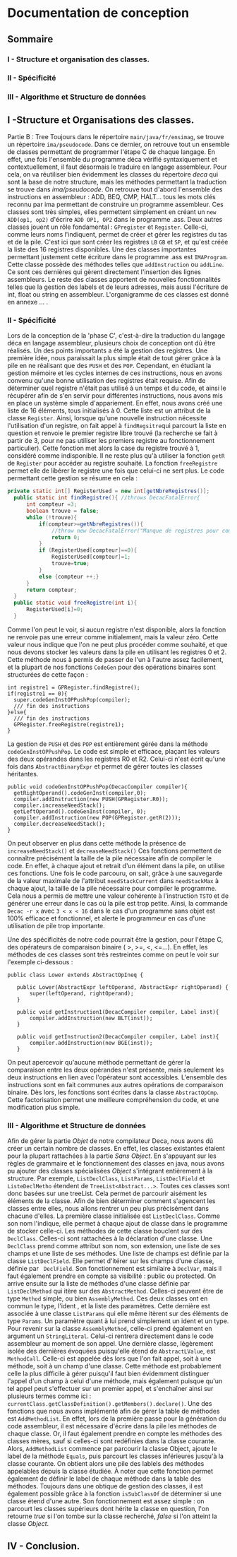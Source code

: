 # Documentation de conception
## Sommaire
### I - Structure et organisation des classes.
### II - Spécificité
### III - Algorithme et Structure de données
## I -Structure et Organisations des classes.
Partie B  : Tree
Toujours dans le répertoire ```main/java/fr/ensimag```,
se trouve un répertoire ```ima/pseudocode```. Dans ce dernier, on retrouve tout un ensemble de classes permettant de programmer l'étape C de chaque langage. En effet, une fois l'ensemble du programme déca vérifié syntaxiquement et contextuellement, il faut désormais le traduire en langage assembleur. Pour cela, on va réutiliser bien évidemment les classes du répertoire *deca* qui sont la base de notre structure, mais les méthodes permettant la traduction se trouve dans *ima/pseudocode*.
On retrouve tout d'abord l'ensemble des instructions en assembleur : ADD, BEQ, CMP, HALT... tous les mots clés reconnu par ima permettant de construire un programme assembleur. Ces classes sont très simples, elles permettent simplement en créant un ```new ADD(op1, op2)``` d'écrire ```ADD OP1, OP2``` dans le programme .ass.
Deux autres classes jouent un rôle fondamental : ```GPregister``` et ```Register```. Celle-ci, comme leurs noms l'indiquent, permet de créer et gérer les registres du tas et de la pile. C'est ici que sont créer les registres ```LB``` ```GB``` et ```SP```, et qu'est créée la liste des 16 registres disponibles.
Une des classes importantes permettant justement cette écriture dans le programme .ass est ```IMAProgram```. Cette classe possède des méthodes telles que ```addInstruction``` ou ```addLine```. Ce sont ces dernières qui gèrent directement l'insertion des lignes assembleurs.
Le reste des classes apportent de nouvelles fonctionnalités telles que la gestion des labels et de leurs adresses, mais aussi l'écriture de int, float ou string en assembleur. L'organigramme de ces classes est donné en annexe ... .
### II - Spécificité
Lors de la conception de la 'phase C', c'est-à-dire la traduction du langage déca en langage assembleur, plusieurs choix de conception ont dû être réalisés.
Un des points importants a été la gestion des registres. Une première idée, nous paraissait la plus simple était de tout gérer grâce à la pile en ne réalisant que des ```PUSH``` et des ```POP```. Cependant, en étudiant la gestion mémoire et les cycles internes de ces instructions, nous en avons convenu qu'une bonne utilisation des registres était requise. Afin de déterminer quel registre n'était pas utilisé à un temps et du code, et ainsi le récupérer afin de s'en servir pour différentes instructions, nous avons mis en place un système simple d'appariement. En effet, nous avons créé une liste de 16 éléments, tous initialisés à 0. Cette liste est un attribut de la classe ```Register```. Ainsi, lorsque qu'une nouvelle instruction nécessite l'utilisation d'un registre, on fait appel à ```findRegsitre```qui parcourt la liste en question et renvoie le premier registre libre trouvé (la recherche se fait à partir de 3, pour ne pas utiliser les premiers registre au fonctionnement particulier). Cette fonction met alors la case du registre trouvé à 1, considéré comme indisponible. Il ne reste plus qu'à utiliser la fonction ```getR``` de ```Register``` pour accéder au registre souhaité. La fonction ```freeRegistre``` permet elle de libérer le registre une fois que celui-ci ne sert plus.
Le code permettant cette gestion se résume en cela :
``` java
private static int[] RegisterUsed = new int[getNbreRegistres()];
  public static int findRegistre(){ //throws DecacFatalError{
      int compteur =3;
      boolean trouve = false;
      while (!trouve){
          if(compteur>=getNbreRegistres()){
              //throw new DecacFatalError("Manque de registres pour compiler le programme");
              return 0;
          }
          if (RegisterUsed[compteur]==0){
              RegisterUsed[compteur]=1;
              trouve=true;
          }
          else {compteur ++;}
      }
      return compteur;
  }
  public static void freeRegistre(int i){
      RegisterUsed[i]=0;
  }
```
Comme l'on peut le voir, si aucun registre n'est disponible, alors la fonction ne renvoie pas une erreur comme initialement, mais la valeur zéro. Cette valeur nous indique que l'on ne peut plus procéder comme souhaité, et que nous devons stocker les valeurs dans la pile en utilisant les registres 0 et 2.
Cette méthode nous à permis de passer de l'un à l'autre assez facilement, et la plupart de nos fonctions ```CodeGen``` pour des opérations binaires sont structurées de cette façon :
```
int registre1 = GPRegister.findRegistre();
if(registre1 == 0){
  super.codeGenInstOPPushPop(compiler);
  /// fin des instructions
}else{
  /// fin des instructions
  GPRegister.freeRegistre(registre1);
}
```
La gestion de ```PUSH``` et des ```POP``` est entièrement gérée dans la méthode ```codeGenInstOPPushPop```. Le code est simple et efficace, plaçant les valeurs des deux opérandes dans les registres R0 et R2. Celui-ci n'est écrit qu'une fois dans ```AbstractBinaryExpr``` et permet de gérer toutes les classes héritantes.
```
public void codeGenInstOPPushPop(DecacCompiler compiler){
  getRightOperand().codeGenInst(compiler,0);
  compiler.addInstruction(new PUSH(GPRegister.R0));
  compiler.increaseNeedStack();
  getLeftOperand().codeGenInst(compiler, 0);
  compiler.addInstruction(new POP(GPRegister.getR(2)));
  compiler.decreaseNeedStack();
}
```
On peut observer en plus dans cette méthode la présence de ```increaseNeedStack()``` et ```decreaseNeedStack()```
Ces fonctions permettent de connaître précisément la taille de la pile nécessaire afin de compiler le code. En effet, à chaque ajout et retrait d'un élément dans la pile, on utilise ces fonctions. Une fois le code parcouru, on sait, grâce à une sauvegarde de la valeur maximale de l'attribut ```needStackCurrent``` dans ```needStackMax``` à chaque ajout, la taille de la pile nécessaire pour compiler le programme. Cela nous a permis de mettre une valeur cohérente à l'instruction ```TSTO``` et de générer une erreur dans le cas où la pile est trop petite.
Ainsi, la commande ```Decac -r x``` avec ```3 < x < 16``` dans le cas d'un programme sans objet est 100% efficace et fonctionnel, et alerte le programmeur en cas d'une utilisation de pile trop importante.  
 
Une des spécificités de notre code pourrait être la gestion, pour l'étape C, des opérateurs de comparaison binaire ( >, >=, <, <=...). En effet, les méthodes de ces classes sont très restreintes comme on peut le voir sur l'exemple ci-dessous :
 
```
public class Lower extends AbstractOpIneq {
 
   public Lower(AbstractExpr leftOperand, AbstractExpr rightOperand) {
       super(leftOperand, rightOperand);
   }
 
   public void getInstruction1(DecacCompiler compiler, Label inst){
       compiler.addInstruction(new BLT(inst));
   }
 
   public void getInstruction2(DecacCompiler compiler, Label inst){
       compiler.addInstruction(new BGE(inst));
   }
```
 
On peut apercevoir qu'aucune méthode permettant de gérer la comparaison entre les deux opérandes n'est présente, mais seulement les deux instructions en lien avec l'opérateur sont accessibles. L'ensemble des instructions sont en fait communes aux autres opérations de comparaison binaire. Dès lors, les fonctions sont écrites dans la classe ```AbstractOpCmp```. Cette factorisation permet une meilleure compréhension du code, et une modification plus simple.
 
### III - Algorithme et Structure de données
Afin de gérer la partie *Objet* de notre compilateur Deca, nous avons dû créer un certain nombre de classes. En effet, les classes existantes étaient pour la plupart rattachées à la partie *Sans Object*. En s'appuyant sur les règles de grammaire et le fonctionnement des classes en java, nous avons pu ajouter des classes spécialisées *Object* s'intégrant entièrement à la structure. Par exemple, ```ListDeclClass```, ```ListParams```, ```ListDeclField``` et ```ListeDeclMetho``` étendent de ```TreeList<Abstract...>```. Toutes ces classes sont donc basées sur une treeList. Cela permet de parcourir aisément les éléments de la classe.
Afin de bien déterminer comment s'agencent les classes entre elles, nous allons rentrer un peu plus précisément dans chacune d'elles.
La première classe initialisée est ```ListDeclClass```. Comme son nom l'indique, elle permet à chaque ajout de classe dans le programme de stocker celle-ci. Les méthodes de cette classe bouclent sur des ```DeclClass```. Celles-ci sont rattachées à la déclaration d'une classe. Une ```DeclClass``` prend comme attribut son nom, son extension, une liste de ses champs et une liste de ses méthodes.
Une liste de champs est définie par la classe ```ListDeclField```.
Elle permet d'itérer sur les champs d'une classe, définie par ``` DeclField```. Son fonctionnement est similaire à ```DeclVar```, mais il faut également prendre en compte sa visibilité : public ou protected. On arrive ensuite sur la liste de méthodes d'une classe définie par ```ListDeclMethod``` qui itère sur des ```AbstractMethod```. Celles-ci peuvent être de type ```Method``` simple, ou bien ```AssemblyMethod```. Ces deux classes ont en commun le type, l'ident , et la liste des paramètres. Cette dernière est associée à une classe ```ListParams``` qui elle même itèrent sur des éléments de type ```Params```. Un paramètre quant à lui prend simplement un ident et un type.
Pour revenir sur la classe ```AssemblyMethod```, celle-ci prend également en argument un ```StringLiteral```. Celui-ci rentrera directement dans le code assembleur au moment de son appel.
Une dernière classe, légèrement isolée des dernières évoquées puisqu'elle étend de ```AbstractLValue```, est ```MethodCall```. Celle-ci est appelée dès lors que l'on fait appel, soit à une méthode, soit à un champ d'une classe. Cette méthode est probablement celle la plus difficile à gérer puisqu'il faut bien évidemment distinguer l'appel d'un champ à celui d'une méthode, mais également puisque qu'un tel appel peut s'effectuer sur un premier appel, et s'enchaîner ainsi sur plusieurs termes comme ici : ```currentClass.getClassDefinition().getMembers().declare()```.
Une des fonctions que nous avons implémenté afin de gérer la table de méthodes est ```AddMethodList```. En effet, lors de la première passe pour la génération du code assembleur, il est nécessaire d'écrire dans la pile les méthodes de chaque classe. Or, il faut également prendre en compte les méthodes des classes mères, sauf si celles-ci sont redéfinies dans la classe courante. Alors, ```AddMethodList``` commence par parcourir la classe Object, ajoute le label de la méthode ```Equals```, puis parcourt les classes inférieures jusqu'à la classe courante. On obtient alors une pile des lablels des méthodes appelables depuis la classe étudiée. À noter que cette fonction permet également de définir le label de chaque méthode dans la table des méthodes.
Toujours dans une obtique de gestion des classes, il est également possible grâce à la fonction ```isSubClassOf``` de déterminer si une classe étend d'une autre. Son fonctionnement est assez simple : on parcourt les classes supérieurs dont hérite la classe en question, l'on retourne *true* si l'on tombe sur la classe recherché, *false* si l'on atteint la classe *Object*.
 
## IV - Conclusion.
 
 

